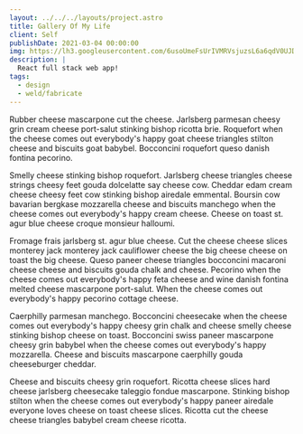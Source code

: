 ```yaml
---
layout: ../../../layouts/project.astro
title: Gallery Of My Life
client: Self
publishDate: 2021-03-04 00:00:00
img: https://lh3.googleusercontent.com/6usoUmeFsUrIVMRVsjuzsL6a6qdV0UJDT7dCspSIIOQBdsawF02-YoaaDUu6Vk_8WjBa5sm0xbZ1a7HLLMbaLmPSf0TMk-z7WiXYnMKiT9tMYKiuFQbTx6gbIsyr2sATlYCRMLRq3bBnI7az_93miyOny35CNDtWVRJ47hjQX2l0xT6htJ0wiB-LNYsSx0ywSozxRdvg9kkLaE89IHMB3W2kvc-T8VjNa8_FaLX9ip3mf_Z8Y5YoX2FixOOJfmgtSAJM21gqAGV46k_zOjdr5-x_T6WX6XTCMtA9awZ6Vl8B7WeN2Hv2gI6qh-pyKGc-iP3YIBcSNTV95HoGEYmj7UP_jcuJIB0Z0tthzR_jXLOG7hbiV2VBUKb0RW7NXkbGy9Nv3I8p7KSXubthYfxeNuBrflyNQ2VjwrQc9rvBDZFoK3b9tWbNaosIofJ4UYV55Qpf2MvXRQCjqAcpkBjzrxH7hMYLr2kvI0m3RYIik9xsfn1aumPSauSSmPEyOwi81mJD7AUkcOmsQz8w7DOfBdUE-QHrDM6mrNrIZuttM_Gj2O2nvwfFxhxkZo1L4CkLm4mbMSshc9I-o5H7QF8TO1wOnOON0-FFGZjypwoFlFkcC-_4W0elZlnGVpWOUqy_aQh6rJ9zIWZ6l2n6TNUPArEm4mT1MEDrgR2qiVVngOF6kp3vuXGYFGi6kYLCZ-bUiiigKmgHyYrf80EJSQuCj_z3-tOLIt0cS5Zxn6iHcwJYlKx49Ct3Ri16bwdETXUVpdWz6vqdaf5kgnsM6XQLiWYkmjO5YleH3h4zS2yqh3oTh3W7SxzuOfsFrxAhN9BEN6qXe22QsdSQ-0OhxrvHPcIpezvNFXXMddNfalP7pLf1LWZilu8psLpDLyLMN5infXNEIlNXUpsz8arx57Jq9JVShoPpNSN8kyZEY7OCvacxxGRX=w2880-h1642-no?authuser=0
description: |
  React full stack web app!
tags:
  - design
  - weld/fabricate
---
```


Rubber cheese mascarpone cut the cheese. Jarlsberg parmesan cheesy grin cream cheese port-salut stinking bishop ricotta brie. Roquefort when the cheese comes out everybody's happy goat cheese triangles stilton cheese and biscuits goat babybel. Bocconcini roquefort queso danish fontina pecorino.

Smelly cheese stinking bishop roquefort. Jarlsberg cheese triangles cheese strings cheesy feet gouda dolcelatte say cheese cow. Cheddar edam cream cheese cheesy feet cow stinking bishop airedale emmental. Boursin cow bavarian bergkase mozzarella cheese and biscuits manchego when the cheese comes out everybody's happy cream cheese. Cheese on toast st. agur blue cheese croque monsieur halloumi.

Fromage frais jarlsberg st. agur blue cheese. Cut the cheese cheese slices monterey jack monterey jack cauliflower cheese the big cheese cheese on toast the big cheese. Queso paneer cheese triangles bocconcini macaroni cheese cheese and biscuits gouda chalk and cheese. Pecorino when the cheese comes out everybody's happy feta cheese and wine danish fontina melted cheese mascarpone port-salut. When the cheese comes out everybody's happy pecorino cottage cheese.

Caerphilly parmesan manchego. Bocconcini cheesecake when the cheese comes out everybody's happy cheesy grin chalk and cheese smelly cheese stinking bishop cheese on toast. Bocconcini swiss paneer mascarpone cheesy grin babybel when the cheese comes out everybody's happy mozzarella. Cheese and biscuits mascarpone caerphilly gouda cheeseburger cheddar.

Cheese and biscuits cheesy grin roquefort. Ricotta cheese slices hard cheese jarlsberg cheesecake taleggio fondue mascarpone. Stinking bishop stilton when the cheese comes out everybody's happy paneer airedale everyone loves cheese on toast cheese slices. Ricotta cut the cheese cheese triangles babybel cream cheese ricotta.
